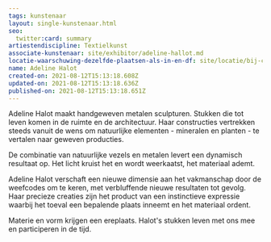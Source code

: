 ```yaml
---
tags: kunstenaar
layout: single-kunstenaar.html
seo:
  twitter:card: summary
artiestendiscipline: Textielkunst
associate-kunstenaar: site/exhibitor/adeline-hallot.md
locatie-waarschuwing-dezelfde-plaatsen-als-in-en-df: site/locatie/bij-christine-reper.md
name: Adeline Halot
created-on: 2021-08-12T15:13:18.608Z
updated-on: 2021-08-12T15:13:18.636Z
published-on: 2021-08-12T15:13:18.651Z
---
```

<!--StartFragment-->

Adeline Halot maakt handgeweven metalen sculpturen. Stukken die tot leven komen in de ruimte en de architectuur. Haar constructies vertrekken steeds vanuit de wens om natuurlijke elementen - mineralen en planten - te vertalen naar geweven producties. 

De combinatie van natuurlijke vezels en metalen levert een dynamisch resultaat op. Het licht kruist het en wordt weerkaatst, het materiaal ademt. 

Adeline Halot verschaft een nieuwe dimensie aan het vakmanschap door de weefcodes om te keren, met verbluffende nieuwe resultaten tot gevolg.  Haar precieze creaties zijn het product van een instinctieve expressie waarbij het toeval een bepalende plaats inneemt en het materiaal ordent. 

Materie en vorm krijgen een ereplaats. Halot's stukken leven met ons mee en participeren in de tijd.



<!--EndFragment-->